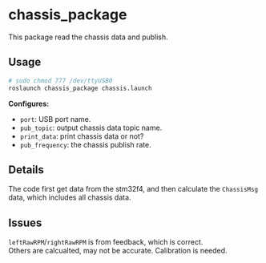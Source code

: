 # chassis_package
This package read the chassis data and publish.

## Usage
```bash
# sudo chmod 777 /dev/ttyUSB0
roslaunch chassis_package chassis.launch
```

**Configures:**  
- `port`: USB port name.
- `pub_topic`: output chassis data topic name.
- `print_data`: print chassis data or not?
- `pub_frequency`: the chassis publish rate.

## Details
The code first get data from the stm32f4, and then calculate the `ChassisMsg` data, which includes all chassis data.  

## Issues
`leftRawRPM`/`rightRawRPM` is from feedback, which is correct.  
Others are calcualted, may not be accurate. Calibration is needed.  

